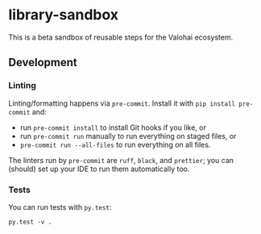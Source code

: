 # library-sandbox

This is a beta sandbox of reusable steps for the Valohai ecosystem.

## Development

### Linting

Linting/formatting happens via `pre-commit`. Install it with `pip install pre-commit` and:

- run `pre-commit install` to install Git hooks if you like, or
- run `pre-commit run` manually to run everything on staged files, or
- `pre-commit run --all-files` to run everything on all files.

The linters run by `pre-commit` are `ruff`, `black`, and `prettier`;
you can (should) set up your IDE to run them automatically too.

### Tests

You can run tests with `py.test`:

```
py.test -v .
```
